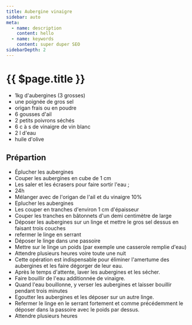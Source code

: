 ```yaml
---
title: Aubergine vinaigre
sidebar: auto
meta:
  - name: description
    content: hello
  - name: keywords
    content: super duper SEO
sidebarDepth: 2
---
```

# {{ $page.title }}

- 1kg d'aubergines (3 grosses)
- une poignée de gros sel
- origan frais ou en poudre
- 6 gousses d'ail
- 2 petits poivrons séchés
- 6 c à s de vinaigre de vin blanc
- 2 l d'eau
- huile d'olive

## Prépartion

- Éplucher les aubergines
- Couper les aubergines en cube de 1 cm
- Les saler et les écrasers pour faire sortir l'eau ;
- 24h
- Mélanger avec de l'origan de l'ail et du vinaigre 10%
- Eplucher les aubergines
- Les couper en tranches d'environ 1 cm d'épaisseur
- Couper les tranches en bâtonnets d'un demi centimètre de large
- Déposer les aubergines sur un linge et mettre le gros sel dessus en faisant trois couches
- refermer le linge en serrant
- Déposer le linge dans une passoire
- Mettre sur le linge un poids (par exemple une casserole remplie d'eau)
- Attendre plusieurs heures voire toute une nuit
- Cette opération est indispensable pour éliminer l'amertume des aubergines et les faire dégorger de leur eau.
- Après le temps d'attente, laver les aubergines et les sécher.
- Faire bouillir de l'eau additionnée de vinaigre.
- Quand l'eau bouillonne, y verser les aubergines et laisser bouillir pendant trois minutes
- Egoutter les aubergines et les déposer sur un autre linge.
- Refermer le linge en le serrant fortement et comme précédemment le déposer dans la passoire avec le poids par dessus.
- Attendre plusieurs heures
